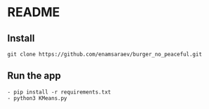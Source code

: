 # README

## Install

    git clone https://github.com/enamsaraev/burger_no_peaceful.git


## Run the app

    - pip install -r requirements.txt
    - python3 KMeans.py
